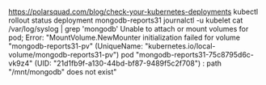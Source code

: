 https://polarsquad.com/blog/check-your-kubernetes-deployments
kubectl rollout status deployment mongodb-reports31
journalctl -u kubelet
cat /var/log/syslog | grep 'mongodb'
Unable to attach or mount volumes for pod;
Error: "MountVolume.NewMounter initialization failed for volume \"mongodb-reports31-pv\" (UniqueName: \"kubernetes.io/local-volume/mongodb-reports31-pv\") pod \"mongodb-reports31-75c8795d6c-vk9z4\" (UID: \"21d1fb9f-a130-44bd-bf87-9489f5c2f708\") : path \"/mnt/mongodb\" does not exist"